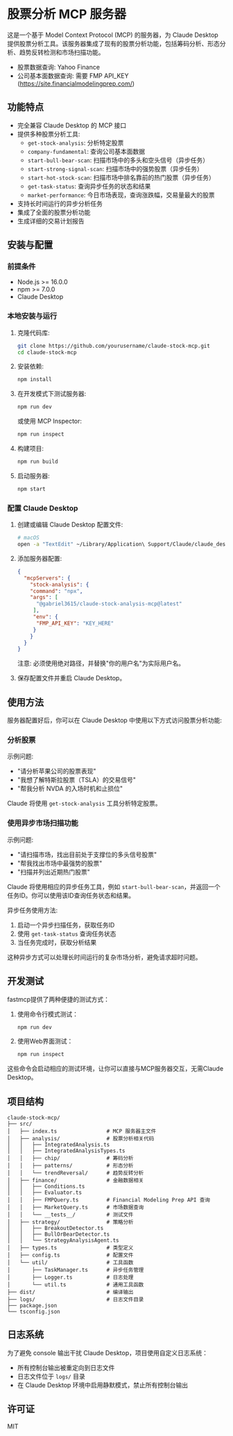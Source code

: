 # 股票分析 MCP 服务器

这是一个基于 Model Context Protocol (MCP) 的服务器，为 Claude Desktop 提供股票分析工具。该服务器集成了现有的股票分析功能，包括筹码分析、形态分析、趋势反转检测和市场扫描功能。

- 股票数据查询: Yahoo Finance
- 公司基本面数据查询: 需要 FMP API_KEY (https://site.financialmodelingprep.com/)

## 功能特点

- 完全兼容 Claude Desktop 的 MCP 接口
- 提供多种股票分析工具:
  - `get-stock-analysis`: 分析特定股票
  - `company-fundamental`: 查询公司基本面数据
  - `start-bull-bear-scan`: 扫描市场中的多头和空头信号（异步任务）
  - `start-strong-signal-scan`: 扫描市场中的强势股票（异步任务）
  - `start-hot-stock-scan`: 扫描市场中排名靠前的热门股票（异步任务）
  - `get-task-status`: 查询异步任务的状态和结果
  - `market-performance`: 今日市场表现，查询涨跌幅，交易量最大的股票
- 支持长时间运行的异步分析任务
- 集成了全面的股票分析功能
- 生成详细的交易计划报告

## 安装与配置

### 前提条件

- Node.js >= 16.0.0
- npm >= 7.0.0
- Claude Desktop

### 本地安装与运行

1. 克隆代码库:
   ```bash
   git clone https://github.com/yourusername/claude-stock-mcp.git
   cd claude-stock-mcp
   ```

2. 安装依赖:
   ```bash
   npm install
   ```

3. 在开发模式下测试服务器:
   ```bash
   npm run dev
   ```
   
   或使用 MCP Inspector:
   ```bash
   npm run inspect
   ```

4. 构建项目:
   ```bash
   npm run build
   ```

5. 启动服务器:
   ```bash
   npm start
   ```

### 配置 Claude Desktop

1. 创建或编辑 Claude Desktop 配置文件:
   ```bash
   # macOS
   open -a "TextEdit" ~/Library/Application\ Support/Claude/claude_desktop_config.json
   ```

2. 添加服务器配置:
   ```json
   {
     "mcpServers": {
       "stock-analysis": {
       "command": "npx",
       "args": [
         "@gabriel3615/claude-stock-analysis-mcp@latest"
        ],
        "env": {
         "FMP_API_KEY": "KEY_HERE"
        }
       }
     }
   }
   ```
   注意: 必须使用绝对路径，并替换"你的用户名"为实际用户名。

3. 保存配置文件并重启 Claude Desktop。

## 使用方法

服务器配置好后，你可以在 Claude Desktop 中使用以下方式访问股票分析功能:

### 分析股票

示例问题:
- "请分析苹果公司的股票表现"
- "我想了解特斯拉股票（TSLA）的交易信号"
- "帮我分析 NVDA 的入场时机和止损位"

Claude 将使用 `get-stock-analysis` 工具分析特定股票。

### 使用异步市场扫描功能

示例问题:
- "请扫描市场，找出目前处于支撑位的多头信号股票"
- "帮我找出市场中最强势的股票"
- "扫描并列出近期热门股票"

Claude 将使用相应的异步任务工具，例如 `start-bull-bear-scan`，并返回一个任务ID。你可以使用该ID查询任务状态和结果。

异步任务使用方法:
1. 启动一个异步扫描任务，获取任务ID
2. 使用 `get-task-status` 查询任务状态
3. 当任务完成时，获取分析结果

这种异步方式可以处理长时间运行的复杂市场分析，避免请求超时问题。

## 开发测试

fastmcp提供了两种便捷的测试方式：

1. 使用命令行模式测试：
   ```bash
   npm run dev
   ```

2. 使用Web界面测试：
   ```bash
   npm run inspect
   ```

这些命令会启动相应的测试环境，让你可以直接与MCP服务器交互，无需Claude Desktop。

## 项目结构

```
claude-stock-mcp/
├── src/
│   ├── index.ts                # MCP 服务器主文件
│   ├── analysis/               # 股票分析相关代码
│   │   ├── IntegratedAnalysis.ts
│   │   ├── IntegratedAnalysisTypes.ts
│   │   ├── chip/               # 筹码分析
│   │   ├── patterns/           # 形态分析
│   │   └── trendReversal/      # 趋势反转分析
│   ├── finance/                # 金融数据相关
│   │   ├── Conditions.ts
│   │   ├── Evaluator.ts
│   │   ├── FMPQuery.ts         # Financial Modeling Prep API 查询
│   │   ├── MarketQuery.ts      # 市场数据查询
│   │   └── __tests__/          # 测试文件
│   ├── strategy/               # 策略分析
│   │   ├── BreakoutDetector.ts
│   │   ├── BullOrBearDetector.ts
│   │   └── StrategyAnalysisAgent.ts
│   ├── types.ts                # 类型定义
│   ├── config.ts               # 配置文件
│   └── util/                   # 工具函数
│       ├── TaskManager.ts      # 异步任务管理
│       ├── Logger.ts           # 日志处理
│       └── util.ts             # 通用工具函数
├── dist/                       # 编译输出
├── logs/                       # 日志文件目录
├── package.json
└── tsconfig.json
```

## 日志系统

为了避免 console 输出干扰 Claude Desktop，项目使用自定义日志系统：

- 所有控制台输出被重定向到日志文件
- 日志文件位于 `logs/` 目录
- 在 Claude Desktop 环境中启用静默模式，禁止所有控制台输出

## 许可证

MIT